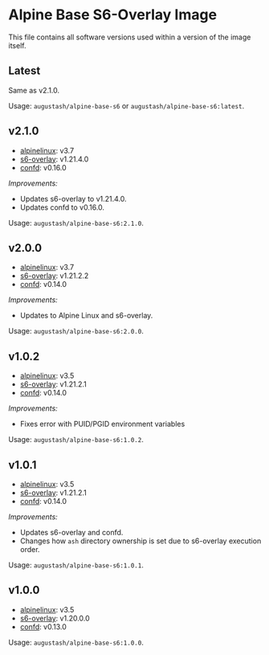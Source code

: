 # Alpine Base S6-Overlay Image

This file contains all software versions used within a version of the image itself.

## Latest

Same as v2.1.0.

Usage: `augustash/alpine-base-s6` or `augustash/alpine-base-s6:latest`.

## v2.1.0

- [alpinelinux](https://github.com/alpinelinux): v3.7
- [s6-overlay](https://github.com/just-containers/s6-overlay): v1.21.4.0
- [confd](https://github.com/kelseyhightower/confd): v0.16.0

*Improvements:*

- Updates s6-overlay to v1.21.4.0.
- Updates confd to v0.16.0.

Usage: `augustash/alpine-base-s6:2.1.0`.

## v2.0.0

- [alpinelinux](https://github.com/alpinelinux): v3.7
- [s6-overlay](https://github.com/just-containers/s6-overlay): v1.21.2.2
- [confd](https://github.com/kelseyhightower/confd/): v0.14.0

*Improvements:*

- Updates to Alpine Linux and s6-overlay.

Usage: `augustash/alpine-base-s6:2.0.0`.

## v1.0.2

- [alpinelinux](https://github.com/alpinelinux): v3.5
- [s6-overlay](https://github.com/just-containers/s6-overlay): v1.21.2.1
- [confd](https://github.com/kelseyhightower/confd/): v0.14.0

*Improvements:*

- Fixes error with PUID/PGID environment variables

Usage: `augustash/alpine-base-s6:1.0.2`.

## v1.0.1

- [alpinelinux](https://github.com/alpinelinux): v3.5
- [s6-overlay](https://github.com/just-containers/s6-overlay): v1.21.2.1
- [confd](https://github.com/kelseyhightower/confd/): v0.14.0

*Improvements:*

- Updates s6-overlay and confd.
- Changes how `ash` directory ownership is set due to s6-overlay execution order.

Usage: `augustash/alpine-base-s6:1.0.1`.

## v1.0.0

- [alpinelinux](https://github.com/alpinelinux): v3.5
- [s6-overlay](https://github.com/just-containers/s6-overlay): v1.20.0.0
- [confd](https://github.com/kelseyhightower/confd/): v0.13.0

Usage: `augustash/alpine-base-s6:1.0.0`.
